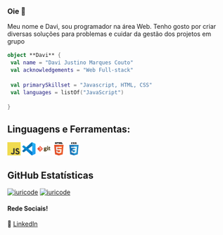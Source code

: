 ### Oie 👋

Meu nome e Davi, sou programador na área Web. Tenho gosto por criar diversas soluções para problemas e cuidar da gestão dos projetos em grupo

```kotlin
object **Davi** {
 val name = "Davi Justino Marques Couto"
 val acknowledgements = "Web Full-stack"
 
 val primarySkillset = "Javascript, HTML, CSS"
 val languages = listOf("JavaScript") 

}
```

## **Linguagens e Ferramentas:**  

<code><img height="30" src="https://raw.githubusercontent.com/github/explore/80688e429a7d4ef2fca1e82350fe8e3517d3494d/topics/javascript/javascript.png"></code>
<code><img height="30" src="https://raw.githubusercontent.com/github/explore/80688e429a7d4ef2fca1e82350fe8e3517d3494d/topics/visual-studio-code/visual-studio-code.png"></code>
<code><img height="30" src="https://raw.githubusercontent.com/github/explore/80688e429a7d4ef2fca1e82350fe8e3517d3494d/topics/git/git.png"></code>
<code><img height="30" src="https://raw.githubusercontent.com/github/explore/80688e429a7d4ef2fca1e82350fe8e3517d3494d/topics/html/html.png"></code>
<code><img height="30" src="https://raw.githubusercontent.com/github/explore/80688e429a7d4ef2fca1e82350fe8e3517d3494d/topics/css/css.png"></code>


## **GitHub Estatísticas**

[![iuricode](https://github-readme-stats.vercel.app/api?username=DaviJust&theme=radical)](https://github.com/anuraghazra/github-readme-stats)
[![iuricode](https://github-readme-stats.vercel.app/api/top-langs/?username=DaviJust&hide=html&layout=compact&theme=radical)](https://github.com/anuraghazra/github-readme-stats)


#### Rede Sociais!
[linkedin]: https://www.linkedin.com/in/davi-justino-marques-couto-ti44010/
👔 [LinkedIn]


